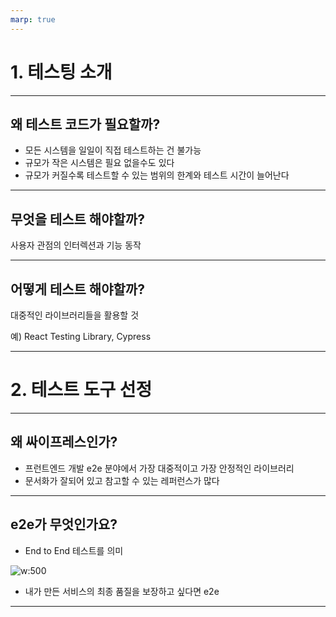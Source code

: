 ```yaml
---
marp: true
---
```


# 1. 테스팅 소개

---

## 왜 테스트 코드가 필요할까?

- 모든 시스템을 일일이 직접 테스트하는 건 불가능
- 규모가 작은 시스템은 필요 없을수도 있다
- 규모가 커질수록 테스트할 수 있는 범위의 한계와 테스트 시간이 늘어난다

---

## 무엇을 테스트 해야할까?

사용자 관점의 인터렉션과 기능 동작

---

## 어떻게 테스트 해야할까?

대중적인 라이브러리들을 활용할 것

예) React Testing Library, Cypress

---

# 2. 테스트 도구 선정

---

## 왜 싸이프레스인가?

- 프런트엔드 개발 e2e 분야에서 가장 대중적이고 가장 안정적인 라이브러리
- 문서화가 잘되어 있고 참고할 수 있는 레퍼런스가 많다

---

## e2e가 무엇인가요?

- End to End 테스트를 의미

![w:500](https://global-uploads.webflow.com/619e15d781b21202de206fb5/628b0dca3e6eda9219d40a6a_The-Testing-Pyramid-Simplified-for-One-and-All-1280X720%20(1).jpg)

- 내가 만든 서비스의 최종 품질을 보장하고 싶다면 e2e

---

